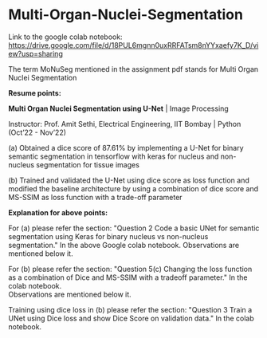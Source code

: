 # Multi-Organ-Nuclei-Segmentation

Link to the google colab notebook: https://drive.google.com/file/d/18PUL6mgnn0uxRRFATsm8nYYxaefy7K_D/view?usp=sharing 

The term MoNuSeg mentioned in the assignment pdf stands for Multi Organ Nuclei Segmentation

**Resume points:**

**Multi Organ Nuclei Segmentation using U-Net** | Image Processing

Instructor: Prof. Amit Sethi, Electrical Engineering, IIT Bombay | Python (Oct’22 - Nov’22)

(a) Obtained a dice score of 87.61% by implementing a U-Net for binary semantic segmentation in
tensorflow with keras for nucleus and non-nucleus segmentation for tissue images

(b) Trained and validated the U-Net using dice score as loss function and modified the baseline architecture by
using a combination of dice score and MS-SSIM as loss function with a trade-off parameter

**Explanation for above points:**

For (a) please refer the section: "Question 2 Code a basic UNet for semantic segmentation using Keras for binary nucleus vs non-nucleus segmentation." 
In the above Google colab notebook. Observations are mentioned below it.

For (b) please refer the section: "Question 5(c) Changing the loss function as a combination of Dice and MS-SSIM with a tradeoff parameter." In the colab notebook.  
Observations are mentioned below it.

Training using dice loss in (b) please refer the section: "Question 3 Train a UNet using Dice loss and show Dice Score on validation data." In the colab notebook.
